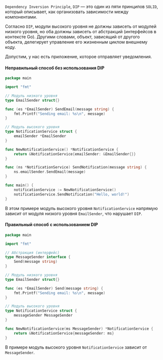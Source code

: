 
`Dependency Inversion Principle`, `DIP` — это один из пяти принципов `SOLID`, который описывает, как организовать зависимости между компонентами.

Согласно `DIP`, модули высокого уровня не должны зависеть от модулей низкого уровня, но оба должны зависеть от абстракций (интерфейсов в контексте Go). Другими словами, объект, зависящий от другого объекта, делегирует управление его жизненным циклом внешнему коду.

Допустим, у нас есть приложение, которое отправляет уведомления. 

#### Неправильный способ без использования DIP

```go
package main

import "fmt"

// Модуль низкого уровня
type EmailSender struct{}

func (es *EmailSender) SendEmail(message string) {
    fmt.Printf("Sending email: %s\n", message)
}

// Модуль высокого уровня
type NotificationService struct {
    emailSender *EmailSender
}

func NewNotificationService() *NotificationService {
    return &NotificationService{emailSender: &EmailSender{}}
}

func (ns *NotificationService) SendNotification(message string) {
    ns.emailSender.SendEmail(message)
}

func main() {
    notificationService := NewNotificationService()
    notificationService.SendNotification("Hello, world!")
}
```

В этом примере модуль высокого уровня `NotificationService` напрямую зависит от модуля низкого уровня `EmailSender`, что нарушает `DIP`.

#### Правильный способ с использованием DIP

```go
package main

import "fmt"

// Абстракция (интерфейс)
type MessageSender interface {
    Send(message string)
}

// Модуль низкого уровня
type EmailSender struct{}

func (es *EmailSender) Send(message string) {
    fmt.Printf("Sending email: %s\n", message)
}

// Модуль высокого уровня
type NotificationService struct {
    messageSender MessageSender
}

func NewNotificationService(ms MessageSender) *NotificationService {
    return &NotificationService{messageSender: ms}
}
```

В примере модуль высокого уровня `NotificationService` зависит от `MessageSender`.
